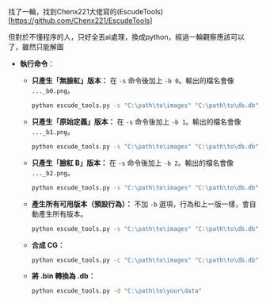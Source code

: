 找了一輪，找到Chenx221大佬寫的(EscudeTools)[https://github.com/Chenx221/EscudeTools]

但對於不懂程序的人，只好全丟ai處理，換成python，經過一輪觀察應該可以了，雖然只能解圖

*  **執行命令**：

      * **只產生「無臉紅」版本：**
        在 `-s` 命令後加上 `-b 0`。輸出的檔名會像 `..._b0.png`。

        ```bash
        python escude_tools.py -s "C:\path\to\images" "C:\path\to\db.db" -b 0
        ```

      * **只產生「原始定義」版本：**
        在 `-s` 命令後加上 `-b 1`。輸出的檔名會像 `..._b1.png`。

        ```bash
        python escude_tools.py -s "C:\path\to\images" "C:\path\to\db.db" -b 1
        ```

      * **只產生「臉紅 B」版本：**
        在 `-s` 命令後加上 `-b 2`。輸出的檔名會像 `..._b2.png`。

        ```bash
        python escude_tools.py -s "C:\path\to\images" "C:\path\to\db.db" -b 2
        ```

      * **產生所有可用版本（預設行為）：**
        不加 `-b` 選項，行為和上一版一樣，會自動產生所有版本。

        ```bash
        python escude_tools.py -s "C:\path\to\images" "C:\path\to\db.db"
        ```

      * **合成 CG：**
        ```bash
        python escude_tools.py -c "C:\path\to\images" "C:\path\to\db.db"
        ```
        
      * **將 .bin 轉換為 .db：**
        ```bash
        python escude_tools.py -d "C:\path\to\your\data"
        ```
